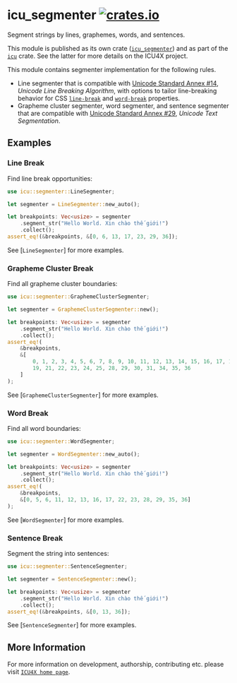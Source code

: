 # icu_segmenter [![crates.io](https://img.shields.io/crates/v/icu_segmenter)](https://crates.io/crates/icu_segmenter)

<!-- cargo-rdme start -->

Segment strings by lines, graphemes, words, and sentences.

This module is published as its own crate ([`icu_segmenter`](https://docs.rs/icu_segmenter/latest/icu_segmenter/))
and as part of the [`icu`](https://docs.rs/icu/latest/icu/) crate. See the latter for more details on the ICU4X project.

This module contains segmenter implementation for the following rules.

- Line segmenter that is compatible with [Unicode Standard Annex #14][UAX14], _Unicode Line
  Breaking Algorithm_, with options to tailor line-breaking behavior for CSS [`line-break`] and
  [`word-break`] properties.
- Grapheme cluster segmenter, word segmenter, and sentence segmenter that are compatible with
  [Unicode Standard Annex #29][UAX29], _Unicode Text Segmentation_.

[UAX14]: https://www.unicode.org/reports/tr14/
[UAX29]: https://www.unicode.org/reports/tr29/
[`line-break`]: https://drafts.csswg.org/css-text-3/#line-break-property
[`word-break`]: https://drafts.csswg.org/css-text-3/#word-break-property

## Examples

### Line Break

Find line break opportunities:

```rust
use icu::segmenter::LineSegmenter;

let segmenter = LineSegmenter::new_auto();

let breakpoints: Vec<usize> = segmenter
    .segment_str("Hello World. Xin chào thế giới!")
    .collect();
assert_eq!(&breakpoints, &[0, 6, 13, 17, 23, 29, 36]);
```

See [`LineSegmenter`] for more examples.

### Grapheme Cluster Break

Find all grapheme cluster boundaries:

```rust
use icu::segmenter::GraphemeClusterSegmenter;

let segmenter = GraphemeClusterSegmenter::new();

let breakpoints: Vec<usize> = segmenter
    .segment_str("Hello World. Xin chào thế giới!")
    .collect();
assert_eq!(
    &breakpoints,
    &[
        0, 1, 2, 3, 4, 5, 6, 7, 8, 9, 10, 11, 12, 13, 14, 15, 16, 17, 18,
        19, 21, 22, 23, 24, 25, 28, 29, 30, 31, 34, 35, 36
    ]
);
```

See [`GraphemeClusterSegmenter`] for more examples.

### Word Break

Find all word boundaries:

```rust
use icu::segmenter::WordSegmenter;

let segmenter = WordSegmenter::new_auto();

let breakpoints: Vec<usize> = segmenter
    .segment_str("Hello World. Xin chào thế giới!")
    .collect();
assert_eq!(
    &breakpoints,
    &[0, 5, 6, 11, 12, 13, 16, 17, 22, 23, 28, 29, 35, 36]
);
```

See [`WordSegmenter`] for more examples.

### Sentence Break

Segment the string into sentences:

```rust
use icu::segmenter::SentenceSegmenter;

let segmenter = SentenceSegmenter::new();

let breakpoints: Vec<usize> = segmenter
    .segment_str("Hello World. Xin chào thế giới!")
    .collect();
assert_eq!(&breakpoints, &[0, 13, 36]);
```

See [`SentenceSegmenter`] for more examples.

<!-- cargo-rdme end -->

## More Information

For more information on development, authorship, contributing etc. please visit [`ICU4X home page`](https://github.com/unicode-org/icu4x).
